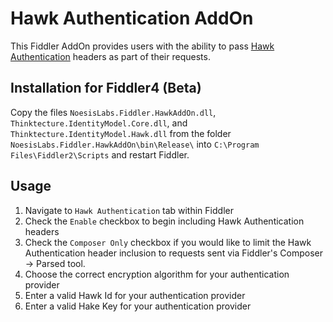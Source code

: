 Hawk Authentication AddOn
============================

This Fiddler AddOn provides users with the ability to pass [Hawk Authentication](https://github.com/hueniverse/hawk) headers as part of their requests.


Installation for Fiddler4 (Beta)
------------

Copy the files `NoesisLabs.Fiddler.HawkAddOn.dll`, `Thinktecture.IdentityModel.Core.dll`, and `Thinktecture.IdentityModel.Hawk.dll` from the folder `NoesisLabs.Fiddler.HawkAddOn\bin\Release\`
into `C:\Program Files\Fiddler2\Scripts` and restart Fiddler.


Usage
----------

1. Navigate to `Hawk Authentication` tab within Fiddler
2. Check the `Enable` checkbox to begin including Hawk Authentication headers
3. Check the `Composer Only` checkbox if you would like to limit the Hawk Authentication header inclusion to requests sent via Fiddler's Composer -> Parsed tool.
4. Choose the correct encryption algorithm for your authentication provider
5. Enter a valid Hawk Id for your authentication provider
6. Enter a valid Hake Key for your authentication provider

